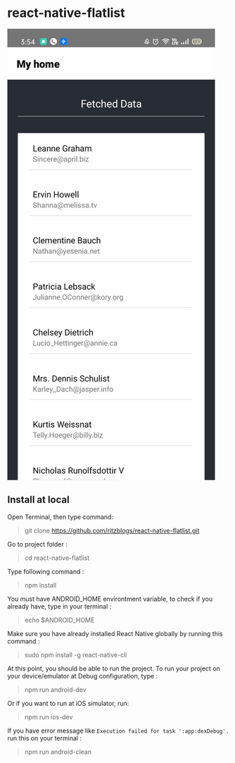 # react-native-flatlist

![demo](https://github.com/ritzblogs/react-native-flatlist/blob/master/flatlist.png)  

## Install at local
Open Terminal, then type command:  
> git clone  https://github.com/ritzblogs/react-native-flatlist.git

Go to project folder :
> cd react-native-flatlist

Type following command :  
> npm install  

You must have ANDROID_HOME environtment variable, to check if you already have, type in your terminal :  
> echo $ANDROID_HOME  

Make sure you have already installed React Native globally by running this command :  
> sudo npm install -g react-native-cli

At this point, you should be able to run the project.
To run your project on your device/emulator at Debug configuration, type :
> npm run android-dev  

Or if you want to run at iOS simulator, run:  
> npm run ios-dev
 
If you have error message like `Execution failed for task ':app:dexDebug'.` run this on your terminal :  
> npm run android-clean


